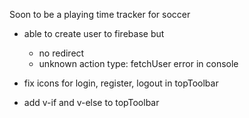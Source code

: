 Soon to be a playing time tracker for soccer
- able to create user to firebase but 
  - no redirect
  - unknown action type: fetchUser error in console

- fix icons for login, register, logout in topToolbar
- add v-if and v-else to topToolbar
